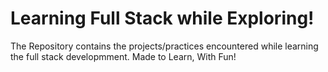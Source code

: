 # Learning Full Stack while Exploring!

The Repository contains the projects/practices encountered while learning the full stack developmment. Made to Learn, With Fun!
